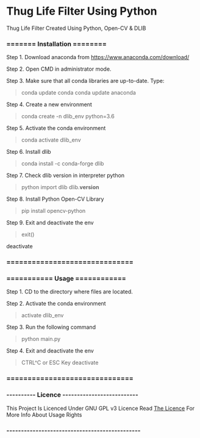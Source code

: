 # Thug Life Filter Using Python
Thug Life Filter Created Using Python, Open-CV &amp; DLIB

### ======= Installation ========

Step 1. Download anaconda from https://www.anaconda.com/download/

Step 2. Open CMD in administrator mode.

Step 3. Make sure that all conda libraries are up-to-date. Type:
> conda update conda
> conda update anaconda

Step 4. Create a new environment
> conda create -n dlib_env python=3.6

Step 5. Activate the conda environment
> conda activate dlib_env

Step 6. Install dlib
> conda install -c conda-forge dlib

Step 7. Check dlib version in interpreter
python
> python
> import dlib
> dlib.__version__

Step 8. Install Python Open-CV Library
> pip install opencv-python

Step 9. Exit and deactivate the env
> exit()

deactivate

### ==============================




### =========== Usage ============

Step 1. CD to the directory where files are located.

Step 2. Activate the conda environment
> activate dlib_env

Step 3. Run the following command
> python main.py

Step 4. Exit and deactivate the env
> CTRL^C or ESC Key
> deactivate

### ==============================

### ---------- Licence --------------------------

This Project Is Licenced Under GNU GPL v3 Licence
Read <a href="https://github.com/FireHead90544/thug-life-filter-using-python/blob/master/LICENSE" target="_blank">The Licence</a> For More Info About Usage Rights

### ----------------------------------------------
